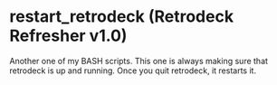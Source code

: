 # restart_retrodeck (Retrodeck Refresher v1.0)
Another one of my BASH scripts. This one is always making sure that retrodeck is up and running. Once you quit retrodeck, it restarts it.
